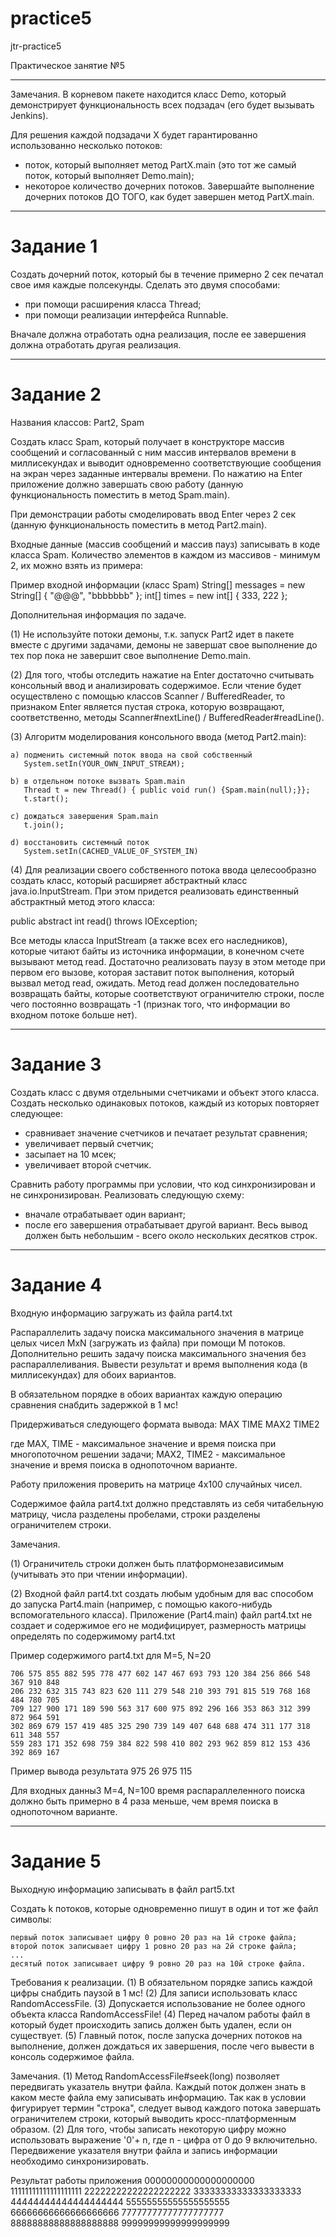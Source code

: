 # practice5
jtr-practice5

Практическое занятие №5
_______________________
Замечания.
В корневом пакете находится класс Demo, который демонстрирует функциональность всех подзадач (его будет вызывать Jenkins).

Для решения каждой подзадачи X будет гарантированно использованно несколько потоков:
  * поток, который выполняет метод PartX.main (это тот же самый поток, который выполняет Demo.main);
  * некоторое количество дочерних потоков.
Завершайте выполнение дочерних потоков ДО ТОГО, как будет завершен метод PartX.main.
_______________________


Задание 1
=====================================
Создать дочерний поток, который бы в течение примерно 2 сек печатал свое имя каждые полсекунды.
Сделать это двумя способами:
  * при помощи расширения класса Thread;
  * при помощи реализации интерфейса Runnable.

Вначале должна отработать одна реализация, после ее завершения должна отработать другая реализация.
_______________________



Задание 2
=====================================
Названия классов: Part2, Spam

Создать класс Spam, который получает в конструкторе массив сообщений 
и согласованный с ним массив интервалов времени в миллисекундах 
и выводит одновременно соответствующие сообщения на экран через заданные интервалы времени. 
По нажатию на Enter приложение должно завершать свою работу (данную функциональность поместить в метод Spam.main).

При демонстрации работы смоделировать ввод Enter через 2 сек (данную функциональность поместить в метод Part2.main).

Входные данные (массив сообщений и массив пауз) записывать в коде класса Spam. 
Количество элементов в каждом из массивов - минимум 2, их можно взять из примера:

Пример входной информации (класс Spam)
	String[] messages = new String[] { "@@@", "bbbbbbb" };
	int[] times = new int[] { 333, 222 };

Дополнительная информация по задаче.

(1) Не используйте потоки демоны, т.к. запуск Part2 идет в пакете вместе с другими задачами, 
демоны не завершат свое выполнение до тех пор пока не завершит свое выполнение Demo.main.

(2) Для того, чтобы отследить нажатие на Enter достаточно считывать консольный ввод и анализировать содержимое. 
Если чтение будет осуществлено с помощью классов Scanner / BufferedReader, то признаком Enter является пустая строка, 
которую возвращают, соответственно, методы Scanner#nextLine() / BufferedReader#readLine().

(3) Алгоритм моделирования консольного ввода (метод Part2.main):

	a) подменить системный поток ввода на свой собственный
	   System.setIn(YOUR_OWN_INPUT_STREAM);

	b) в отдельном потоке вызвать Spam.main
	   Thread t = new Thread() { public void run() {Spam.main(null);}};
	   t.start();

	c) дождаться завершения Spam.main
	   t.join();

	d) восстановить системный поток
	   System.setIn(CAСHED_VALUE_OF_SYSTEM_IN)


(4) Для реализации своего собственного потока ввода целесообразно создать класс, 
который расширяет абстрактный класс java.io.InputStream. 
При этом придется реализовать единственный абстрактный метод этого класса:

public abstract int read() throws IOException;

Все методы класса InputStream (а также всех его наследников), которые читают байты из источника информации, 
в конечном счете вызывают метод read. Достаточно реализовать паузу в этом методе при первом его вызове, 
которая заставит поток выполнения, который вызвал метод read, ожидать. 
Метод read должен последовательно возвращать байты, которые соответствуют ограничителю строки, 
после чего постоянно возвращать -1 (признак того, что информации во входном потоке больше нет).
_______________________



Задание 3
=====================================
Создать класс с двумя отдельными счетчиками и объект этого класса.
Создать несколько одинаковых потоков, каждый из которых повторяет следующее:
  * сравнивает значение счетчиков и печатает результат сравнения;
  * увеличивает первый счетчик;
  * засыпает на 10 мсек;
  * увеличивает второй счетчик.
  
Сравнить работу программы при условии, что код синхронизирован и не синхронизирован.
Реализовать следующую схему:
  * вначале отрабатывает один вариант;
  * после его завершения отрабатывает другой вариант.
Весь вывод должен быть небольшим - всего около нескольких десятков строк.
_______________________



Задание 4
=====================================
Входную информацию загружать из файла part4.txt

Распараллелить задачу поиска максимального значения в матрице целых чисел MxN (загружать из файла) при помощи M потоков. 
Дополнительно решить задачу поиска максимального значения без распараллеливания. 
Вывести результат и время выполнения кода (в миллисекундах) для обоих вариантов.
	
В обязательном порядке в обоих вариантах каждую операцию сравнения снабдить задержкой в 1 мс!

Придерживаться следующего формата вывода:
	MAX
	TIME
	MAX2
	TIME2

где MAX, TIME - максимальное значение и время поиска при многопоточном решении задачи; 
MAX2, TIME2 - максимальное значение и время поиска в однопоточном варианте.
	
Работу приложения проверить на матрице 4x100 случайных чисел.

Содержимое файла part4.txt должно представлять из себя читабельную матрицу, числа разделены пробелами, 
строки разделены ограничителем строки.

Замечания.

(1) Ограничитель строки должен быть платформонезависимым (учитывать это при чтении информации).

(2) Входной файл part4.txt создать любым удобным для вас способом до запуска Part4.main 
(например, с помощью какого-нибудь вспомогательного класса). 
Приложение (Part4.main) файл part4.txt не создает и содержимое его не модифицирует, 
размерность матрицы определять по содержимому part4.txt

Пример содержимого part4.txt для M=5, N=20

	706 575 855 882 595 778 477 602 147 467 693 793 120 384 256 866 548 367 910 848
	206 232 632 315 743 823 620 111 279 548 210 393 791 815 519 768 168 484 780 705
	709 127 900 171 189 590 563 317 600 975 892 296 166 353 863 312 399 872 964 591
	302 869 679 157 419 485 325 290 739 149 407 648 688 474 311 177 318 611 348 557
	559 283 171 352 698 759 384 822 598 410 802 293 962 859 812 153 436 392 869 167

Пример вывода результата
	975
	26
	975
	115
	
Для входных данны3 M=4, N=100 время распараллеленного поиска должно быть примерно в 4 раза меньше, 
чем время поиска в однопоточном варианте.
_______________________




Задание 5
=====================================
Выходную информацию записывать в файл part5.txt

Создать k потоков, которые одновременно пишут в один и тот же файл символы:

	первый поток записывает цифру 0 ровно 20 раз на 1й строке файла;
	второй поток записывает цифру 1 ровно 20 раз на 2й строке файла;
	...
	десятый поток записывает цифру 9 ровно 20 раз на 10й строке файла.

Требования к реализации.
	(1) В обязательном порядке запись каждой цифры снабдить паузой в 1 мс!
	(2) Для записи использовать класс RandomAccessFile.
	(3) Допускается использование не более одного объекта класса RandomAccessFile!
	(4) Перед началом работы файл в который будет происходить запись должен быть удален, если он существует.
	(5) Главный поток, после запуска дочерних потоков на выполнение, должен дождаться их завершения, 
	после чего вывести в консоль содержимое файла.

Замечания.
	(1) Метод RandomAccessFile#seek(long) позволяет передвигать указатель внутри файла. 
	Каждый поток должен знать в каком месте файла ему записывать информацию. 
	Так как в условии фигурирует термин "строка", следует вывод каждого потока завершать ограничителем строки, 
	который выводить кросс-платформенным образом.
	(2) Для того, чтобы записать некоторую цифру можно использовать выражение '0'+ n, где n - цифра от 0 до 9 включительно.
	Передвижение указателя внутри файла и запись информации необходимо синхронизировать.

Результат работы приложения
	00000000000000000000
	11111111111111111111
	22222222222222222222
	33333333333333333333
	44444444444444444444
	55555555555555555555
	66666666666666666666
	77777777777777777777
	88888888888888888888
	99999999999999999999
